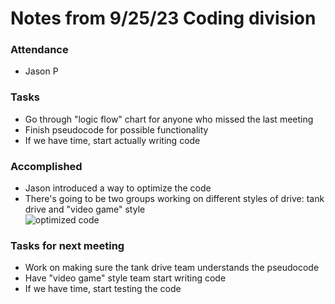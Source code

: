 # Notes from 9/25/23 Coding division   
### Attendance
 - Jason P

### Tasks
 - Go through "logic flow" chart for anyone who missed the last meeting
 - Finish pseudocode for possible functionality
 - If we have time, start actually writing code

### Accomplished
 - Jason introduced a way to optimize the code
 - There's going to be two groups working on different styles of drive: tank drive and "video game" style      
![optimized code](https://github.com/BengalBots-LSU/Combat-2023-24/assets/39846411/60232d7d-5742-4b7d-b39f-41aef215bbe6)

### Tasks for next meeting
 - Work on making sure the tank drive team understands the pseudocode
 - Have "video game" style team start writing code
 - If we have time, start testing the code
